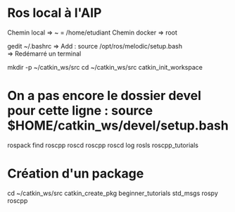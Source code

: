 # Ros local à l'AIP
Chemin local  => ~ = /home/etudiant
Chemin docker => root 

gedit ~/.bashrc
=> Add : source /opt/ros/melodic/setup.bash  
=> Redémarré un terminal

mkdir -p ~/catkin_ws/src
cd ~/catkin_ws/src
catkin_init_workspace

# On a pas encore le dossier devel pour cette ligne : source $HOME/catkin_ws/devel/setup.bash

rospack find roscpp
roscd roscpp
roscd log
rosls roscpp_tutorials

# Création d'un package
cd ~/catkin_ws/src
catkin_create_pkg beginner_tutorials std_msgs rospy roscpp

